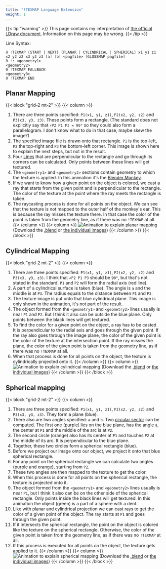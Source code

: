 ```yaml
---
title: "!TEXMAP Language Extension"
weight: 1
---
```


{{< tip "warning" >}} This page contains my interpretation
of [the official LDraw document](https://www.ldraw.org/documentation/ldraw-org-file-format-standards/language-extension-for-texture-mapping.html). Information on this page may be wrong. {{< /tip >}}

Line Syntax:
```ldr
0 !TEXMAP (START | NEXT) (PLANAR | CYLINDRICAL | SPHERICAL) x1 y1 z1 x2 y2 z2 x3 y3 z3 [a] [b] <pngfile> [GLOSSMAP pngfile]
0 !: <geometry1>
<geometry2>
0 !TEXMAP FALLBACK
<geometry3>
0 !TEXMAP END 
```

## Planar Mapping

{{< block "grid-2 mt-2" >}}
{{< column >}}
1. There are three points specified: `P1(x1, y1, z1)`, `P2(x2, y2, z2)` and `P3(x3, y3, z3)`.
   These points form a rectangle. (The standard does not explicitly say that `∠P2 P1 P3 = 90°` so they could also form a parallelogram.
   I don't know what to do in that case, maybe skew the image?)
2. The specified image file is drawn onto that rectangle. `P1` is the top-left, `P2` the top-right and `P3` the bottom-left corner.
   This image is shown here to explain the next steps, but not in the result.
3. Four [Lines](https://en.wikipedia.org/wiki/Line_(geometry)) that are perpendicular to the rectangle and go through its corners can be calculated.
   Only points between these lines will get textured.
4. The `<geometry1>` and `<geometry2>` sections contain geometry to which the texture is applied. 
   In this animation it's the [Blender Monkey](https://docs.blender.org/manual/en/latest/modeling/meshes/primitives.html#monkey).
5. If we want to know how a given point on the object is colored, we cast a ray that starts from the given point and is perpendicular to the rectangle.
   The color of the texture at the point where the ray meets the rectangle is taken.
6. The raycasting process is done for all points on the object. We can see that the texture is not mapped to the outer half of the monkey's ear.
   This is because the ray misses the texture there. In that case the color of the point is taken from the geometry line, as if there was no `!TEXMAP` at all.
{{< /column >}}
{{< column >}}
![Animation to explain planar mapping](../../../img/planarTexmap/animation.gif)
(Download the [.blend](../../../img/planarTexmap/planarTexmap.blend) or [the individual images](../../../img/planarTexmap/planarTexmapAnimationSingleFrames.zip))
{{< /column >}}
{{< /block >}}

## Cylindrical Mapping
{{< block "grid-2 mt-2" >}}
{{< column >}}
1. There are three points specified: `P1(x1, y1, z1)`, `P2(x2, y2, z2)` and `P3(x3, y3, z3)`.
   I think that `∠P2 P1 P3` should be `90°`, but that's not stated in the standard. `P1` and `P2` will form the radial axis (red line).
2. A part of a cylindrical surface is taken (blue). The angle is `a` and the middle is at `P3`. The radius equals to the distance between `P1` and `P3`.
3. The texture image is put onto that blue cylindrical plane. This image is only shown in the animation, it's not part of the result.
4. The object formed from the `<geometry1>` and `<geometry2>` lines usually is near `P1` and `P2`.
   But I think it also can be outside the blue plane. Only points between the black lines will get textured.
5. To find the color for a given point on the object, a ray has to be casted. It is perpendicular to the radial axis and goes through the given point.
   If the ray also goes through the image plane, the color of the given point is the color of the texture at the intersection point.
   If the ray misses the plane, the color of the given point is taken from the geometry line, as if there was no `!TEXMAP` at all.
6. When that process is done for all points on the object, the texture is cylindrically projected onto it.
{{< /column >}}
{{< column >}}
![Animation to explain cylindrical mapping](../../../img/cylindricalTexmap/animation.gif)
(Download the [.blend](../../../img/cylindricalTexmap/cylindricalTexmap.blend) or [the individual images](../../../img/cylindricalTexmap/cylindricalTexmapAnimationSingleImages.zip))
{{< /column >}}
{{< /block >}}

## Spherical mapping

{{< block "grid-2 mt-2" >}}
{{< column >}}
1. There are three points specified: `P1(x1, y1, z1)`, `P2(x2, y2, z2)` and `P3(x3, y3, z3)`.
   They form a plane (blue).
2. There also are two angles specified: `a` and `b`. Two [circular sector](https://en.wikipedia.org/wiki/Circular_sector) can be computed.
   The first one (purple) lies on the blue plane, has the angle `a`, the center at `P1` and the middle of the arc is at `P2`.
3. The second circle (orange) also has its center at `P1` and touches `P2` at the middle of its arc. It is perpendicular to the blue plane.
4. Together, these two circles form a spherical rectangle (blue).
5. Before we project our image onto our object, we project it onto that blue spherical rectangle.
6. For any point on the spherical rectangle we can calculate two angles (purple and orange), starting from `P2`.
7. These two angles are then mapped to the texture to get the color.
8. When this process is done for all points on the spherical rectangle, the texture is projected onto it.
9. The object formed from the `<geometry1>` and `<geometry2>` lines usually is near `P1`, but I think it also can be on the other side of the spherical rectangle.
   Only points inside the black lines will get textured. In this animation the object (green) is a part of a sphere with a dent.
10. Like with planar and cylindrical projection we can cast rays to get the color of a given point of the object. The ray starts at `P1` and goes through the given point.
11. If it intersects the spherical rectangle, the point on the object is colored like the texture on the spherical rectangle.
    Otherwise, the color of the given point is taken from the geometry line, as if there was no `!TEXMAP` at all.
12. If this process is executed for all points on the object, the texture gets applied to it.
{{< /column >}}
{{< column >}}
![Animation to explain spherical mapping](../../../img/sphericalTexmap/animation.gif)
(Download the [.blend](../../../img/sphericalTexmap/sphericalTexmap.blend) or [the individual images](../../../img/sphericalTexmap/sphericalTexmapAnimationSingleImages.zip))
{{< /column >}}
{{< /block >}}